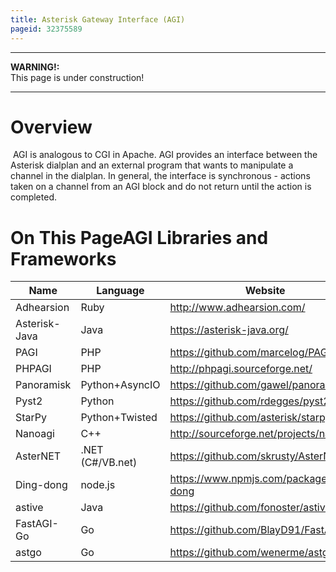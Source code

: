 ```yaml
---
title: Asterisk Gateway Interface (AGI)
pageid: 32375589
---
```





---

**WARNING!:**   
This page is under construction!

  



---


Overview
========

 AGI is analogous to CGI in Apache. AGI provides an interface between the Asterisk dialplan and an external program that wants to manipulate a channel in the dialplan. In general, the interface is synchronous - actions taken on a channel from an AGI block and do not return until the action is completed.

On This PageAGI Libraries and Frameworks
============================



| Name | Language | Website | Protocols |
| --- | --- | --- | --- |
| Adhearsion | Ruby | <http://www.adhearsion.com/> | AMI/FastAGI |
| Asterisk-Java | Java | <https://asterisk-java.org/> | AMI/FastAGI |
| PAGI | PHP | <https://github.com/marcelog/PAGI> | AGI |
| PHPAGI | PHP | <http://phpagi.sourceforge.net/> | AGI |
| Panoramisk | Python+AsyncIO | <https://github.com/gawel/panoramisk> | AMI/FastAGI |
| Pyst2 | Python | <https://github.com/rdegges/pyst2> | AMI/AGI |
| StarPy | Python+Twisted | <https://github.com/asterisk/starpy> | AMI/FastAGI |
| Nanoagi | C++ | <http://sourceforge.net/projects/nanoagi/> | AGI |
| AsterNET | .NET (C#/VB.net) | <https://github.com/skrusty/AsterNET> | AMI/FastAGI |
| Ding-dong | node.js | <https://www.npmjs.com/package/ding-dong> | AGI |
| astive | Java | <https://github.com/fonoster/astive> | FastAGI |
| FastAGI-Go | Go | <https://github.com/BlayD91/FastAGI-go> | FastAGI |
| astgo | Go | <https://github.com/wenerme/astgo> | AMI/AGI/FastAGI |

  


